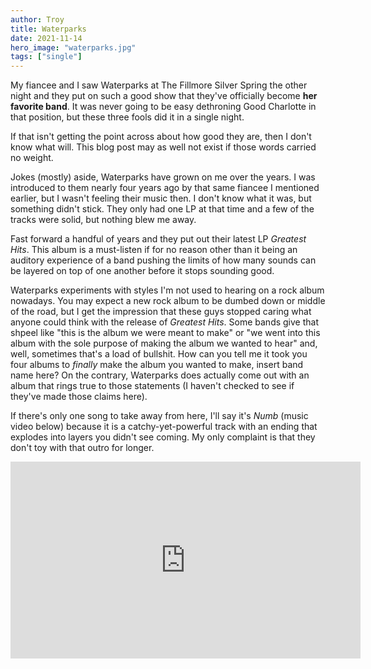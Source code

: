 ```yaml
---
author: Troy
title: Waterparks
date: 2021-11-14
hero_image: "waterparks.jpg"
tags: ["single"]
---
```


My fiancee and I saw Waterparks at The Fillmore Silver Spring the other night and they put on such a good show that they've officially become **her favorite band**. It was never going to be easy dethroning Good Charlotte in that position, but these three fools did it in a single night.

<!-- excerpt -->

If that isn't getting the point across about how good they are, then I don't know what will. This blog post may as well not exist if those words carried no weight.

Jokes (mostly) aside, Waterparks have grown on me over the years. I was introduced to them nearly four years ago by that same fiancee I mentioned earlier, but I wasn't feeling their music then. I don't know what it was, but something didn't stick. They only had one LP at that time and a few of the tracks were solid, but nothing blew me away.

Fast forward a handful of years and they put out their latest LP _Greatest Hits_. This album is a must-listen if for no reason other than it being an auditory experience of a band pushing the limits of how many sounds can be layered on top of one another before it stops sounding good.

Waterparks experiments with styles I'm not used to hearing on a rock album nowadays. You may expect a new rock album to be dumbed down or middle of the road, but I get the impression that these guys stopped caring what anyone could think with the release of _Greatest Hits_. Some bands give that shpeel like "this is the album we were meant to make" or "we went into this album with the sole purpose of making the album we wanted to hear" and, well, sometimes that's a load of bullshit. How can you tell me it took you four albums to _finally_ make the album you wanted to make, insert band name here? On the contrary, Waterparks does actually come out with an album that rings true to those statements (I haven't checked to see if they've made those claims here).

If there's only one song to take away from here, I'll say it's _Numb_ (music video below) because it is a catchy-yet-powerful track with an ending that explodes into layers you didn't see coming. My only complaint is that they don't toy with that outro for longer.

<div class="video-embed"><iframe width="560" height="315" src="https://www.youtube-nocookie.com/embed/Yr-kFHJGfOA" title="YouTube video player" frameborder="0" allow="accelerometer; autoplay; clipboard-write; encrypted-media; gyroscope; picture-in-picture" allowfullscreen loading="lazy"></iframe></div>

